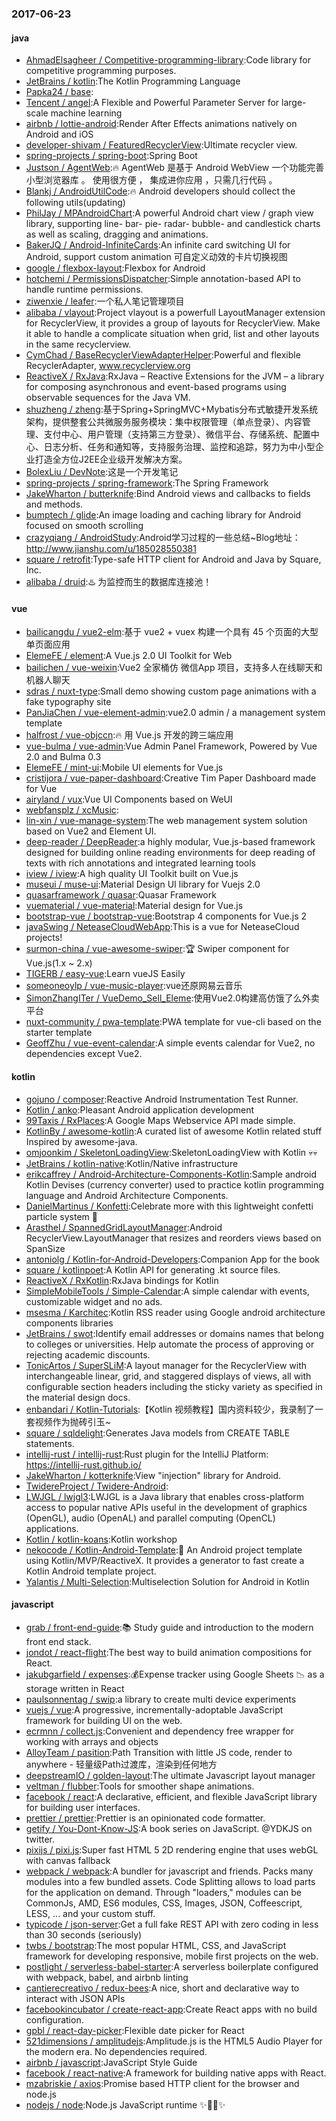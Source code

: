 ### 2017-06-23

#### java
* [AhmadElsagheer / Competitive-programming-library](https://github.com/AhmadElsagheer/Competitive-programming-library):Code library for competitive programming purposes.
* [JetBrains / kotlin](https://github.com/JetBrains/kotlin):The Kotlin Programming Language
* [Papka24 / base](https://github.com/Papka24/base):
* [Tencent / angel](https://github.com/Tencent/angel):A Flexible and Powerful Parameter Server for large-scale machine learning
* [airbnb / lottie-android](https://github.com/airbnb/lottie-android):Render After Effects animations natively on Android and iOS
* [developer-shivam / FeaturedRecyclerView](https://github.com/developer-shivam/FeaturedRecyclerView):Ultimate recycler view.
* [spring-projects / spring-boot](https://github.com/spring-projects/spring-boot):Spring Boot
* [Justson / AgentWeb](https://github.com/Justson/AgentWeb):🔥 AgentWeb 是基于 Android WebView 一个功能完善小型浏览器库 。 使用很方便 ， 集成进你应用 ，只需几行代码 。
* [Blankj / AndroidUtilCode](https://github.com/Blankj/AndroidUtilCode):🔥 Android developers should collect the following utils(updating)
* [PhilJay / MPAndroidChart](https://github.com/PhilJay/MPAndroidChart):A powerful Android chart view / graph view library, supporting line- bar- pie- radar- bubble- and candlestick charts as well as scaling, dragging and animations.
* [BakerJQ / Android-InfiniteCards](https://github.com/BakerJQ/Android-InfiniteCards):An infinite card switching UI for Android, support custom animation 可自定义动效的卡片切换视图
* [google / flexbox-layout](https://github.com/google/flexbox-layout):Flexbox for Android
* [hotchemi / PermissionsDispatcher](https://github.com/hotchemi/PermissionsDispatcher):Simple annotation-based API to handle runtime permissions.
* [ziwenxie / leafer](https://github.com/ziwenxie/leafer):一个私人笔记管理项目
* [alibaba / vlayout](https://github.com/alibaba/vlayout):Project vlayout is a powerfull LayoutManager extension for RecyclerView, it provides a group of layouts for RecyclerView. Make it able to handle a complicate situation when grid, list and other layouts in the same recyclerview.
* [CymChad / BaseRecyclerViewAdapterHelper](https://github.com/CymChad/BaseRecyclerViewAdapterHelper):Powerful and flexible RecyclerAdapter, www.recyclerview.org
* [ReactiveX / RxJava](https://github.com/ReactiveX/RxJava):RxJava – Reactive Extensions for the JVM – a library for composing asynchronous and event-based programs using observable sequences for the Java VM.
* [shuzheng / zheng](https://github.com/shuzheng/zheng):基于Spring+SpringMVC+Mybatis分布式敏捷开发系统架构，提供整套公共微服务服务模块：集中权限管理（单点登录）、内容管理、支付中心、用户管理（支持第三方登录）、微信平台、存储系统、配置中心、日志分析、任务和通知等，支持服务治理、监控和追踪，努力为中小型企业打造全方位J2EE企业级开发解决方案。
* [BolexLiu / DevNote](https://github.com/BolexLiu/DevNote):这是一个开发笔记
* [spring-projects / spring-framework](https://github.com/spring-projects/spring-framework):The Spring Framework
* [JakeWharton / butterknife](https://github.com/JakeWharton/butterknife):Bind Android views and callbacks to fields and methods.
* [bumptech / glide](https://github.com/bumptech/glide):An image loading and caching library for Android focused on smooth scrolling
* [crazyqiang / AndroidStudy](https://github.com/crazyqiang/AndroidStudy):Android学习过程的一些总结~Blog地址：http://www.jianshu.com/u/185028550381
* [square / retrofit](https://github.com/square/retrofit):Type-safe HTTP client for Android and Java by Square, Inc.
* [alibaba / druid](https://github.com/alibaba/druid):♨️ 为监控而生的数据库连接池！

#### vue
* [bailicangdu / vue2-elm](https://github.com/bailicangdu/vue2-elm):基于 vue2 + vuex 构建一个具有 45 个页面的大型单页面应用
* [ElemeFE / element](https://github.com/ElemeFE/element):A Vue.js 2.0 UI Toolkit for Web
* [bailichen / vue-weixin](https://github.com/bailichen/vue-weixin):Vue2 全家桶仿 微信App 项目，支持多人在线聊天和机器人聊天
* [sdras / nuxt-type](https://github.com/sdras/nuxt-type):Small demo showing custom page animations with a fake typography site
* [PanJiaChen / vue-element-admin](https://github.com/PanJiaChen/vue-element-admin):vue2.0 admin / a management system template
* [halfrost / vue-objccn](https://github.com/halfrost/vue-objccn):🔥 用 Vue.js 开发的跨三端应用
* [vue-bulma / vue-admin](https://github.com/vue-bulma/vue-admin):Vue Admin Panel Framework, Powered by Vue 2.0 and Bulma 0.3
* [ElemeFE / mint-ui](https://github.com/ElemeFE/mint-ui):Mobile UI elements for Vue.js
* [cristijora / vue-paper-dashboard](https://github.com/cristijora/vue-paper-dashboard):Creative Tim Paper Dashboard made for Vue
* [airyland / vux](https://github.com/airyland/vux):Vue UI Components based on WeUI
* [webfansplz / xcMusic](https://github.com/webfansplz/xcMusic):
* [lin-xin / vue-manage-system](https://github.com/lin-xin/vue-manage-system):The web management system solution based on Vue2 and Element UI.
* [deep-reader / DeepReader](https://github.com/deep-reader/DeepReader):a highly modular, Vue.js-based framework designed for building online reading environments for deep reading of texts with rich annotations and integrated learning tools
* [iview / iview](https://github.com/iview/iview):A high quality UI Toolkit built on Vue.js
* [museui / muse-ui](https://github.com/museui/muse-ui):Material Design UI library for Vuejs 2.0
* [quasarframework / quasar](https://github.com/quasarframework/quasar):Quasar Framework
* [vuematerial / vue-material](https://github.com/vuematerial/vue-material):Material design for Vue.js
* [bootstrap-vue / bootstrap-vue](https://github.com/bootstrap-vue/bootstrap-vue):Bootstrap 4 components for Vue.js 2
* [javaSwing / NeteaseCloudWebApp](https://github.com/javaSwing/NeteaseCloudWebApp):This is a vue for NeteaseCloud projects!
* [surmon-china / vue-awesome-swiper](https://github.com/surmon-china/vue-awesome-swiper):🏆 Swiper component for Vue.js(1.x ~ 2.x)
* [TIGERB / easy-vue](https://github.com/TIGERB/easy-vue):Learn vueJS Easily
* [someoneoylp / vue-music-player](https://github.com/someoneoylp/vue-music-player):vue还原网易云音乐
* [SimonZhangITer / VueDemo_Sell_Eleme](https://github.com/SimonZhangITer/VueDemo_Sell_Eleme):使用Vue2.0构建高仿饿了么外卖平台
* [nuxt-community / pwa-template](https://github.com/nuxt-community/pwa-template):PWA template for vue-cli based on the starter template
* [GeoffZhu / vue-event-calendar](https://github.com/GeoffZhu/vue-event-calendar):A simple events calendar for Vue2, no dependencies except Vue2.

#### kotlin
* [gojuno / composer](https://github.com/gojuno/composer):Reactive Android Instrumentation Test Runner.
* [Kotlin / anko](https://github.com/Kotlin/anko):Pleasant Android application development
* [99Taxis / RxPlaces](https://github.com/99Taxis/RxPlaces):A Google Maps Webservice API made simple.
* [KotlinBy / awesome-kotlin](https://github.com/KotlinBy/awesome-kotlin):A curated list of awesome Kotlin related stuff Inspired by awesome-java.
* [omjoonkim / SkeletonLoadingView](https://github.com/omjoonkim/SkeletonLoadingView):SkeletonLoadingView with Kotlin 💀💀
* [JetBrains / kotlin-native](https://github.com/JetBrains/kotlin-native):Kotlin/Native infrastructure
* [erikcaffrey / Android-Architecture-Components-Kotlin](https://github.com/erikcaffrey/Android-Architecture-Components-Kotlin):Sample android Kotlin Devises (currency converter) used to practice kotlin programming language and Android Architecture Components.
* [DanielMartinus / Konfetti](https://github.com/DanielMartinus/Konfetti):Celebrate more with this lightweight confetti particle system 🎊
* [Arasthel / SpannedGridLayoutManager](https://github.com/Arasthel/SpannedGridLayoutManager):Android RecyclerView.LayoutManager that resizes and reorders views based on SpanSize
* [antoniolg / Kotlin-for-Android-Developers](https://github.com/antoniolg/Kotlin-for-Android-Developers):Companion App for the book
* [square / kotlinpoet](https://github.com/square/kotlinpoet):A Kotlin API for generating .kt source files.
* [ReactiveX / RxKotlin](https://github.com/ReactiveX/RxKotlin):RxJava bindings for Kotlin
* [SimpleMobileTools / Simple-Calendar](https://github.com/SimpleMobileTools/Simple-Calendar):A simple calendar with events, customizable widget and no ads.
* [msesma / Karchitec](https://github.com/msesma/Karchitec):Kotlin RSS reader using Google android architecture components libraries
* [JetBrains / swot](https://github.com/JetBrains/swot):Identify email addresses or domains names that belong to colleges or universities. Help automate the process of approving or rejecting academic discounts.
* [TonicArtos / SuperSLiM](https://github.com/TonicArtos/SuperSLiM):A layout manager for the RecyclerView with interchangeable linear, grid, and staggered displays of views, all with configurable section headers including the sticky variety as specified in the material design docs.
* [enbandari / Kotlin-Tutorials](https://github.com/enbandari/Kotlin-Tutorials):【Kotlin 视频教程】国内资料较少，我录制了一套视频作为抛砖引玉~
* [square / sqldelight](https://github.com/square/sqldelight):Generates Java models from CREATE TABLE statements.
* [intellij-rust / intellij-rust](https://github.com/intellij-rust/intellij-rust):Rust plugin for the IntelliJ Platform: https://intellij-rust.github.io/
* [JakeWharton / kotterknife](https://github.com/JakeWharton/kotterknife):View "injection" library for Android.
* [TwidereProject / Twidere-Android](https://github.com/TwidereProject/Twidere-Android):
* [LWJGL / lwjgl3](https://github.com/LWJGL/lwjgl3):LWJGL is a Java library that enables cross-platform access to popular native APIs useful in the development of graphics (OpenGL), audio (OpenAL) and parallel computing (OpenCL) applications.
* [Kotlin / kotlin-koans](https://github.com/Kotlin/kotlin-koans):Kotlin workshop
* [nekocode / Kotlin-Android-Template](https://github.com/nekocode/Kotlin-Android-Template):🚀 An Android project template using Kotlin/MVP/ReactiveX. It provides a generator to fast create a Kotlin Android template project.
* [Yalantis / Multi-Selection](https://github.com/Yalantis/Multi-Selection):Multiselection Solution for Android in Kotlin

#### javascript
* [grab / front-end-guide](https://github.com/grab/front-end-guide):📚 Study guide and introduction to the modern front end stack.
* [jondot / react-flight](https://github.com/jondot/react-flight):The best way to build animation compositions for React.
* [jakubgarfield / expenses](https://github.com/jakubgarfield/expenses):💰Expense tracker using Google Sheets 📉 as a storage written in React
* [paulsonnentag / swip](https://github.com/paulsonnentag/swip):a library to create multi device experiments
* [vuejs / vue](https://github.com/vuejs/vue):A progressive, incrementally-adoptable JavaScript framework for building UI on the web.
* [ecrmnn / collect.js](https://github.com/ecrmnn/collect.js):Convenient and dependency free wrapper for working with arrays and objects
* [AlloyTeam / pasition](https://github.com/AlloyTeam/pasition):Path Transition with little JS code, render to anywhere - 轻量级Path过渡库，渲染到任何地方
* [deepstreamIO / golden-layout](https://github.com/deepstreamIO/golden-layout):The ultimate Javascript layout manager
* [veltman / flubber](https://github.com/veltman/flubber):Tools for smoother shape animations.
* [facebook / react](https://github.com/facebook/react):A declarative, efficient, and flexible JavaScript library for building user interfaces.
* [prettier / prettier](https://github.com/prettier/prettier):Prettier is an opinionated code formatter.
* [getify / You-Dont-Know-JS](https://github.com/getify/You-Dont-Know-JS):A book series on JavaScript. @YDKJS on twitter.
* [pixijs / pixi.js](https://github.com/pixijs/pixi.js):Super fast HTML 5 2D rendering engine that uses webGL with canvas fallback
* [webpack / webpack](https://github.com/webpack/webpack):A bundler for javascript and friends. Packs many modules into a few bundled assets. Code Splitting allows to load parts for the application on demand. Through "loaders," modules can be CommonJs, AMD, ES6 modules, CSS, Images, JSON, Coffeescript, LESS, ... and your custom stuff.
* [typicode / json-server](https://github.com/typicode/json-server):Get a full fake REST API with zero coding in less than 30 seconds (seriously)
* [twbs / bootstrap](https://github.com/twbs/bootstrap):The most popular HTML, CSS, and JavaScript framework for developing responsive, mobile first projects on the web.
* [postlight / serverless-babel-starter](https://github.com/postlight/serverless-babel-starter):A serverless boilerplate configured with webpack, babel, and airbnb linting
* [cantierecreativo / redux-bees](https://github.com/cantierecreativo/redux-bees):A nice, short and declarative way to interact with JSON APIs
* [facebookincubator / create-react-app](https://github.com/facebookincubator/create-react-app):Create React apps with no build configuration.
* [gpbl / react-day-picker](https://github.com/gpbl/react-day-picker):Flexible date picker for React
* [521dimensions / amplitudejs](https://github.com/521dimensions/amplitudejs):Amplitude.js is the HTML5 Audio Player for the modern era. No dependencies required.
* [airbnb / javascript](https://github.com/airbnb/javascript):JavaScript Style Guide
* [facebook / react-native](https://github.com/facebook/react-native):A framework for building native apps with React.
* [mzabriskie / axios](https://github.com/mzabriskie/axios):Promise based HTTP client for the browser and node.js
* [nodejs / node](https://github.com/nodejs/node):Node.js JavaScript runtime ✨🐢🚀✨
